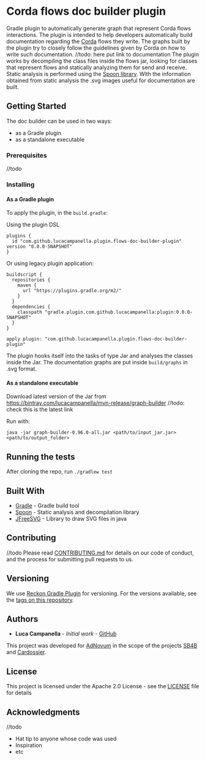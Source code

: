 # Corda flows doc builder plugin
Gradle plugin to automatically generate graph that represent Corda flows interactions. 
The plugin is intended to help developers automatically build documentation regarding the 
[Corda](https://www.corda.net/) flows they write. The graphs built by the plugin try to
closely follow the guidelines given by Corda on how to write such documentation.
//todo: here put link to documentation
The plugin works by decompiling the class files inside the flows jar, looking for
classes that represent flows and statically analyzing them for send and receive.
Static analysis is performed using the [Spoon library](http://spoon.gforge.inria.fr/).
With the information obtained from static analysis the .svg images useful for documentation
are built.

## Getting Started

The doc builder can be used in two ways:
- as a Gradle plugin
- as a standalone executable

### Prerequisites

//todo

### Installing

#### As a Gradle plugin

To apply the plugin, in the `build.gradle`:

Using the plugin DSL

<!-- //todo: use final version here, use right repo  -->

```
plugins {
  id "com.github.lucacampanella.plugin.flows-doc-builder-plugin" version "0.0.0-SNAPSHOT"
}
```

Or using legacy plugin application:

```
buildscript {
  repositories {
    maven {
      url "https://plugins.gradle.org/m2/"
    }
  }
  dependencies {
    classpath "gradle.plugin.com.github.lucacampanella:plugin:0.0.0-SNAPSHOT"
  }
}

apply plugin: "com.github.lucacampanella.plugin.flows-doc-builder-plugin"
```

The plugin hooks itself into the tasks of type Jar and analyses the classes inside the
Jar. The documentation graphs are put inside `build/graphs` in .svg format.

#### As a standalone executable
Download latest version of the Jar from 
https://bintray.com/lucacampanella/mvn-release/graph-builder
//todo: check this is the latest link

Run with:
```
java -jar graph-builder-0.96.0-all.jar <path/to/input_jar.jar> <path/to/output_folder>
```

## Running the tests

After cloning the repo, run `./gradlew test`

## Built With

* [Gradle](https://gradle.org/) - Gradle build tool
* [Spoon](http://spoon.gforge.inria.fr/) - Static analysis and decompilation library
* [JFreeSVG](http://www.jfree.org/jfreesvg/) - Library to draw SVG files in java

## Contributing

//todo
Please read [CONTRIBUTING.md](https://gist.github.com/PurpleBooth/b24679402957c63ec426) for details on our code of conduct, and the process for submitting pull requests to us.

## Versioning

We use [Reckon Gradle Plugin](https://github.com/ajoberstar/reckon) for versioning. For the versions available, see the [tags on this repository](https://github.com/your/project/tags). 

## Authors

* **Luca Campanella** - *Initial work* - [GitHub](https://github.com/lucacampanella)

<!-- See also the list of [contributors](https://github.com/your/project/contributors) who participated in this project. -->

This project was developed for [AdNovum](https://www.adnovum.ch/) in the scope of the projects
[SB4B](https://www.adnovum.ch/en/company/media/media_releases/2018/adnovum_launches_secure_blockchain_for_business.html) 
and [Cardossier](https://www.adnovum.ch/en/innovation/blockchain_car_dossier.html).

## License

This project is licensed under the Apache 2.0 License - see the [LICENSE](LICENSE) file for details

## Acknowledgments
//todo
* Hat tip to anyone whose code was used
* Inspiration
* etc


